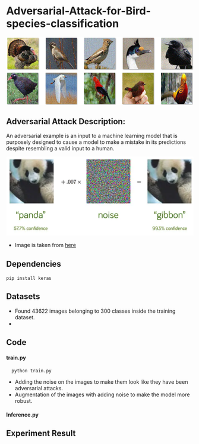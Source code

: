 # Adversarial-Attack-for-Bird-species-classification
![](./readme_img/testset.png)

## Adversarial Attack Description:
An adversarial example is an input to a machine learning model that is purposely designed to cause a model to make a mistake in its predictions despite resembling a valid input to a human.

![](./readme_img/adversarial.png)

* Image is taken from [here](https://towardsdatascience.com/breaking-neural-networks-with-adversarial-attacks-f4290a9a45aa)


## Dependencies
```shell
pip install keras
```
## Datasets
* Found 43622 images belonging to 300 classes inside the training dataset.
* 

## Code
#### train.py
```shell
  python train.py
```
* Adding the noise on the images to make them look like they have been adversarial attacks.
* Augmentation of the images with adding noise to make the model more robust.

#### Inference.py

## Experiment Result
